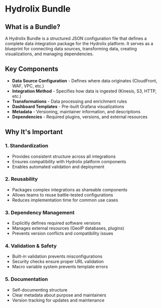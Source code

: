 # Hydrolix Bundle

## What is a Bundle?

A Hydrolix Bundle is a structured JSON configuration file that defines a complete data integration package for the Hydrolix platform.
It serves as a blueprint for connecting data sources, transforming data, creating visualizations, and managing dependencies.


## Key Components

- **Data Source Configuration** - Defines where data originates (CloudFront, WAF, VPC, etc.)
- **Integration Method** - Specifies how data is ingested (Kinesis, S3, HTTP, etc.)
- **Transformations** - Data processing and enrichment rules
- **Dashboard Templates** - Pre-built Grafana visualizations
- **Metadata** - Versioning, maintainer information, and descriptions
- **Dependencies** - Required plugins, versions, and external resources

## Why It's Important

### 1. **Standardization**
- Provides consistent structure across all integrations
- Ensures compatibility with Hydrolix platform components
- Enables automated validation and deployment

### 2. **Reusability** 
- Packages complex integrations as shareable components
- Allows teams to reuse battle-tested configurations
- Reduces implementation time for common use cases

### 3. **Dependency Management**
- Explicitly defines required software versions
- Manages external resources (GeoIP databases, plugins)
- Prevents version conflicts and compatibility issues

### 4. **Validation & Safety**
- Built-in validation prevents misconfigurations
- Security checks ensure proper URL validation
- Macro variable system prevents template errors

### 5. **Documentation**
- Self-documenting structure
- Clear metadata about purpose and maintainers
- Version tracking for updates and maintenance


